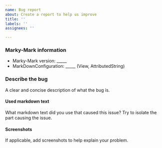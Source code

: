 ```yaml
---
name: Bug report
about: Create a report to help us improve
title: ''
labels: ''
assignees: ''

---
```


### Marky-Mark information
  * Marky-Mark version: _____
  * MarkDownConfiguration: _____ (View, AttributedString)

### Describe the bug
A clear and concise description of what the bug is.

#### Used markdown text
What markdown text did you use that caused this issue?
Try to isolate the part causing the issue.

#### Screenshots
If applicable, add screenshots to help explain your problem.
